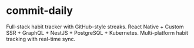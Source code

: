 # commit-daily
 Full-stack habit tracker with GitHub-style streaks. React Native + Custom SSR + GraphQL + NestJS + PostgreSQL + Kubernetes. Multi-platform habit tracking with real-time sync.
